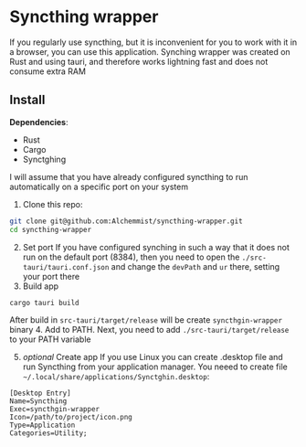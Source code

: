 # Syncthing wrapper
If you regularly use syncthing, but it is inconvenient for you to work with it in a browser, you can use this application. Synching wrapper was created on Rust and using tauri, and therefore works lightning fast and does not consume extra RAM

## Install
**Dependencies**:
- Rust
- Cargo
- Synctghing

I will assume that you have already configured syncthing to run automatically on a specific port on your system
1. Clone this repo:
```sh
git clone git@github.com:Alchemmist/syncthing-wrapper.git
cd syncthing-wrapper
```
2. Set port
If you have configured synching in such a way that it does not run on the default port (8384), then you need to open the `./src-tauri/tauri.conf.json` and change the `devPath` and `ur` there, setting your port there
3. Build app
```sh
cargo tauri build
```
After build in `src-tauri/target/release` will be create `syncthgin-wrapper` binary 
4. Add to PATH. 
Next, you need to add `./src-tauri/target/release` to your PATH variable

5. *optional* Create app
If you use Linux you can create .desktop file and run Syncthing from your application manager. You neeed to create file `~/.local/share/applications/Synctghin.desktop`:
```desktop
[Desktop Entry]
Name=Syncthing
Exec=syncthgin-wrapper
Icon=/path/to/project/icon.png
Type=Application
Categories=Utility;
```

